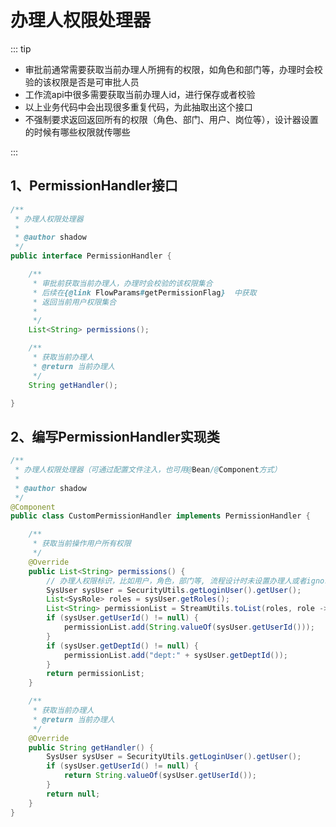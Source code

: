 # 办理人权限处理器

::: tip
- 审批前通常需要获取当前办理人所拥有的权限，如角色和部门等，办理时会校验的该权限是否是可审批人员  
- 工作流api中很多需要获取当前办理人id，进行保存或者校验  
- 以上业务代码中会出现很多重复代码，为此抽取出这个接口  
- 不强制要求返回返回所有的权限（角色、部门、用户、岗位等），设计器设置的时候有哪些权限就传哪些
 
:::

## 1、PermissionHandler接口

```java
/**
 * 办理人权限处理器
 *
 * @author shadow
 */
public interface PermissionHandler {

    /**
     * 审批前获取当前办理人，办理时会校验的该权限集合
     * 后续在{@link FlowParams#getPermissionFlag}  中获取
     * 返回当前用户权限集合
     *
     */
    List<String> permissions();

    /**
     * 获取当前办理人
     * @return 当前办理人
     */
    String getHandler();

}
```

## 2、编写PermissionHandler实现类

```java
/**
 * 办理人权限处理器（可通过配置文件注入，也可用@Bean/@Component方式）
 *
 * @author shadow
 */
@Component
public class CustomPermissionHandler implements PermissionHandler {

    /**
     * 获取当前操作用户所有权限
     */
    @Override
    public List<String> permissions() {
        // 办理人权限标识，比如用户，角色，部门等, 流程设计时未设置办理人或者ignore为true可不传 [按需传输]
        SysUser sysUser = SecurityUtils.getLoginUser().getUser();
        List<SysRole> roles = sysUser.getRoles();
        List<String> permissionList = StreamUtils.toList(roles, role -> "role:" + role.getRoleId());
        if (sysUser.getUserId() != null) {
            permissionList.add(String.valueOf(sysUser.getUserId()));
        }
        if (sysUser.getDeptId() != null) {
            permissionList.add("dept:" + sysUser.getDeptId());
        }
        return permissionList;
    }

    /**
     * 获取当前办理人
     * @return 当前办理人
     */
    @Override
    public String getHandler() {
        SysUser sysUser = SecurityUtils.getLoginUser().getUser();
        if (sysUser.getUserId() != null) {
            return String.valueOf(sysUser.getUserId());
        }
        return null;
    }
}

```
